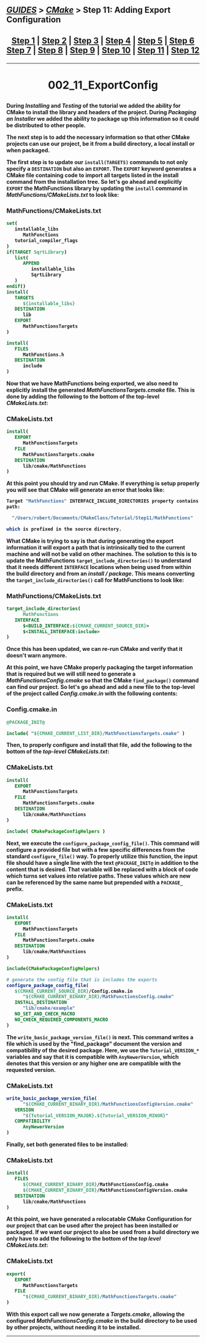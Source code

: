 ## [_GUIDES_][guides] > [_CMake_][CMake] > **Step 11: Adding Export Configuration**

## <p align=center>[Step 1][stp1] | [Step 2][stp2] | [Step 3][stp3] | [Step 4][stp4] | [Step 5][stp5] | [Step 6][stp6] <br/> [Step 7][stp7] | [Step 8][stp8] | [Step 9][stp9] | [Step 10][stp10] | [Step 11][stp11] | [Step 12][stp12]  </p>

<!--
* [_GUIDES_][guides]
* [_CMAKE_][CMake]
* [Step 1][stp1]
* [Step 2][stp2]
* [Step 3][stp3]
* [Step 4][stp4]
* [Step 5][stp5]
* [Step 6][stp6]
* [Step 7][stp7]
* [Step 8][stp8]
* [Step 9][stp9]
* [Step 10][stp10]
* [Step 11][stp11]
* [Step 12][stp12]

_GUIDES_/res/009_CMake_/res/001_Tutorial_/read
_GUIDES_/../../../../..
-->

[guides]: ../../../../../README.md
[CMake]:  ../../../CMake_Tutorial.md
[stp1]:   Step_1_BasicStartingPoint.md
[stp2]:   Step_2_AddingLibrary.md
[stp3]:   Step_3_AddingUsageRequirementsforLibrary.md
[stp4]:   Step_4_InstallingAndTesting.md
[stp5]:   Step_5_AddingSystemIntrospection.md
[stp6]:   Step_6_AddingCustomCommandAndGeneratedFile.md
[stp7]:   Step_7_PackagingAndInstaller.md
[stp8]:   Step_8_AddingSupportForTestingDashboard.md
[stp9]:   Step_9_SelectingStaticOrSharedLibraries.md
[stp10]:  Step_10_AddingGeneratorExpressions.md
[stp11]:  Step_11_AddingExportConfiguration.md
[stp12]:  Step_12_PackagingDebugAndRelease.md

---

<!-- ---------------------------------- * Navigation * ---------------------------------- -->

# <p align = center><b>002_11_ExportConfig<b></p>

During *Installing* and *Testing* of the **tutorial** we added the ability for CMake to install the library and headers of the project. During *Packaging an Installer* we added the ability to package up this information so it could be distributed to other people.

The next step is to add the necessary information so that other CMake projects can use our project, be it from a build directory, a local install or when packaged.

The first step is to update our `install(TARGETS)` commands to not only specify a `DESTINATION` but also an `EXPORT`. The `EXPORT` keyword generates a CMake file containing code to import all targets listed in the install command from the installation tree. So let's go ahead and explicitly `EXPORT` the **MathFunctions** library by updating the `install` command in ***MathFunctions/CMakeLists.txt*** to look like:

### MathFunctions/CMakeLists.txt
```cmake
set(
   installable_libs
      MathFunctions
   tutorial_compiler_flags
)
if(TARGET SqrtLibrary)
   list(
      APPEND
         installable_libs
         SqrtLibrary
   )
endif()
install(
   TARGETS
      ${installable_libs}
   DESTINATION
      lib
   EXPORT
      MathFunctionsTargets
)

install(
   FILES
      MathFunctions.h
   DESTINATION
      include
)
```

Now that we have **MathFunctions** being exported, we also need to explicitly install the generated ***MathFunctionsTargets.cmake*** file. This is done by adding the following to the bottom of the top-level ***CMakeLists.txt***:

### CMakeLists.txt
```cmake
install(
   EXPORT
      MathFunctionsTargets
   FILE
      MathFunctionsTargets.cmake
   DESTINATION
      lib/cmake/MathFunctions
)
```

At this point you should try and run CMake. If everything is setup properly you will see that CMake will generate an error that looks like:

```bash
Target "MathFunctions" INTERFACE_INCLUDE_DIRECTORIES property contains
path:

  "/Users/robert/Documents/CMakeClass/Tutorial/Step11/MathFunctions"

which is prefixed in the source directory.
```

What CMake is trying to say is that during generating the export information it will export a path that is intrinsically tied to the current machine and will not be valid on other machines. The solution to this is to update the **MathFunctions** `target_include_directories()` to understand that it needs different `INTERFACE` locations when being used from within the build directory and from an *install / package*. This means converting the `target_include_directories()` call for **MathFunctions** to look like:

### MathFunctions/CMakeLists.txt
```cmake
target_include_directories(
      MathFunctions
   INTERFACE
      $<BUILD_INTERFACE:${CMAKE_CURRENT_SOURCE_DIR}>
      $<INSTALL_INTERFACE:include>
)
```

Once this has been updated, we can re-run CMake and verify that it doesn't warn anymore.

At this point, we have CMake properly packaging the target information that is required but we will still need to generate a ***MathFunctionsConfig.cmake*** so that the CMake `find_package()` command can find our project. So let's go ahead and add a new file to the top-level of the project called ***Config.cmake.in*** with the following contents:

### Config.cmake.in
```cmake
@PACKAGE_INIT@

include( "${CMAKE_CURRENT_LIST_DIR}/MathFunctionsTargets.cmake" )
```

Then, to properly configure and install that file, add the following to the bottom of the *top-level* ***CMakeLists.txt***:

### CMakeLists.txt
```cmake
install(
   EXPORT
      MathFunctionsTargets
   FILE
      MathFunctionsTargets.cmake
   DESTINATION
      lib/cmake/MathFunctions
)

include( CMakePackageConfigHelpers )
```

Next, we execute the `configure_package_config_file()`. This command will configure a provided file but with a few specific differences from the standard `configure_file()` way. To properly utilize this function, the input file should have a single line with the text `@PACKAGE_INIT@` in addition to the content that is desired. That variable will be replaced with a block of code which turns set values into relative paths. These values which are new can be referenced by the same name but prepended with a `PACKAGE_` prefix.

### CMakeLists.txt
```cmake
install(
   EXPORT
      MathFunctionsTargets
   FILE
      MathFunctionsTargets.cmake
   DESTINATION
      lib/cmake/MathFunctions
)

include(CMakePackageConfigHelpers)

# generate the config file that is includes the exports
configure_package_config_file(
   ${CMAKE_CURRENT_SOURCE_DIR}/Config.cmake.in
      "${CMAKE_CURRENT_BINARY_DIR}/MathFunctionsConfig.cmake"
   INSTALL_DESTINATION
      "lib/cmake/example"
   NO_SET_AND_CHECK_MACRO
   NO_CHECK_REQUIRED_COMPONENTS_MACRO
)
```

The `write_basic_package_version_file()` is next. This command writes a file which is used by the "find_package" document the version and compatibility of the desired package. Here, we use the `Tutorial_VERSION_*` variables and say that it is compatible with `AnyNewerVersion`, which denotes that this version or any higher one are compatible with the requested version.

### CMakeLists.txt
```cmake
write_basic_package_version_file(
      "${CMAKE_CURRENT_BINARY_DIR}/MathFunctionsConfigVersion.cmake"
   VERSION
      "${Tutorial_VERSION_MAJOR}.${Tutorial_VERSION_MINOR}"
   COMPATIBILITY
      AnyNewerVersion
)
```

Finally, set both generated files to be installed:

### CMakeLists.txt
```cmake
install(
   FILES
      ${CMAKE_CURRENT_BINARY_DIR}/MathFunctionsConfig.cmake
      ${CMAKE_CURRENT_BINARY_DIR}/MathFunctionsConfigVersion.cmake
   DESTINATION
      lib/cmake/MathFunctions
)
```

At this point, we have generated a relocatable CMake Configuration for our project that can be used after the project has been installed or packaged. If we want our project to also be used from a build directory we only have to add the following to the bottom of the *top level* ***CMakeLists.txt***:

### CMakeLists.txt
```cmake
export( 
   EXPORT
      MathFunctionsTargets
   FILE
      "${CMAKE_CURRENT_BINARY_DIR}/MathFunctionsTargets.cmake"
)
```

With this export call we now generate a ***Targets.cmake***, allowing the configured ***MathFunctionsConfig.cmake*** in the build directory to be used by other projects, without needing it to be installed.

---
